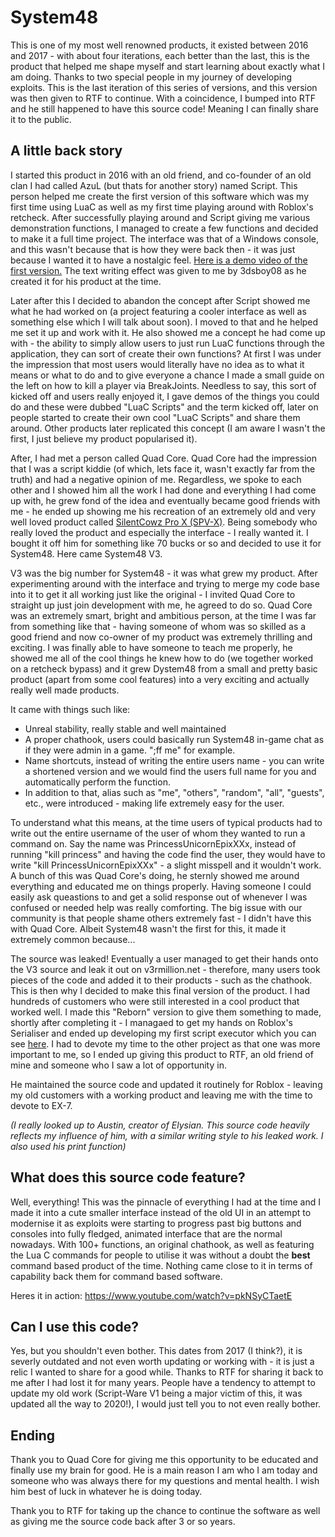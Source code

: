 # System48

This is one of my most well renowned products, it existed between 2016 and 2017 - with about four iterations, each better than the last, this is the product that helped me shape myself and start learning about exactly what I am doing. Thanks to two special people in my journey of developing exploits. This is the last iteration of this series of versions, and this version was then given to RTF to continue. With a coincidence, I bumped into RTF and he still happened to have this source code! Meaning I can finally share it to the public.

## A little back story
I started this product in 2016 with an old friend, and co-founder of an old clan I had called AzuL (but thats for another story) named Script. This person helped me create the first version of this software which was my first time using LuaC as well as my first time playing around with Roblox's retcheck. After successfully playing around and Script giving me various demonstration functions, I managed to create a few functions and decided to make it a full time project. The interface was that of a Windows console, and this wasn't because that is how they were back then - it was just because I wanted it to have a nostalgic feel. [Here is a demo video of the first version.](https://www.youtube.com/watch?v=VdITxdAhIio) The text writing effect was given to me by 3dsboy08 as he created it for his product at the time.

Later after this I decided to abandon the concept after Script showed me what he had worked on (a project featuring a cooler interface as well as something else which I will talk about soon). I moved to that and he helped me set it up and work with it. He also showed me a concept he had come up with - the ability to simply allow users to just run LuaC functions through the application, they can sort of create their own functions? At first I was under the impression that most users would literally have no idea as to what it means or what to do and to give everyone a chance I made a small guide on the left on how to kill a player via BreakJoints. Needless to say, this sort of kicked off and users really enjoyed it, I gave demos of the things you could do and these were dubbed "LuaC Scripts" and the term kicked off, later on people started to create their own cool "LuaC Scripts" and share them around. Other products later replicated this concept (I am aware I wasn't the first, I just believe my product popularised it).

After, I had met a person called Quad Core. Quad Core had the impression that I was a script kiddie (of which, lets face it, wasn't exactly far from the truth) and had a negative opinion of me. Regardless, we spoke to each other and I showed him all the work I had done and everything I had come up with, he grew fond of the idea and eventually became good friends with me - he ended up showing me his recreation of an extremely old and very well loved product called [SilentCowz Pro X (SPV-X)](https://www.youtube.com/watch?v=vUr3BoANpIs). Being somebody who really loved the product and especially the interface - I really wanted it. I bought it off him for something like 70 bucks or so and decided to use it for System48. Here came System48 V3.

V3 was the big number for System48 - it was what grew my product. After experimenting around with the interface and trying to merge my code base into it to get it all working just like the original - I invited Quad Core to straight up just join development with me, he agreed to do so. Quad Core was an extremely smart, bright and ambitious person, at the time I was far from something like that - having someone of whom was so skilled as a good friend and now co-owner of my product was extremely thrilling and exciting. I was finally able to have someone to teach me properly, he showed me all of the cool things he knew how to do (we together worked on a retcheck bypass) and it grew Dystem48 from a small and pretty basic product (apart from some cool features) into a very exciting and actually really well made products.

It came with things such like:
* Unreal stability, really stable and well maintained
* A proper chathook, users could basically run System48 in-game chat as if they were admin in a game. ";ff me" for example.
* Name shortcuts, instead of writing the entire users name - you can write a shortened version and we would find the users full name for you and automatically perform the function.
* In addition to that, alias such as "me", "others", "random", "all", "guests", etc., were introduced - making life extremely easy for the user.

To understand what this means, at the time users of typical products had to write out the entire username of the user of whom they wanted to run a command on. Say the name was PrincessUnicornEpixXXx, instead of running "kill princess" and having the code find the user, they would have to write "kill PrincessUnicornEpixXXx" - a slight misspell and it wouldn't work. A bunch of this was Quad Core's doing, he sternly showed me around everything and educated me on things properly. Having someone I could easily ask queastions to and get a solid response out of whenever I was confused or needed help was really comforting. The big issue with our community is that people shame others extremely fast - I didn't have this with Quad Core. Albeit System48 wasn't the first for this, it made it extremely common because...

The source was leaked! Eventually a user managed to get their hands onto the V3 source and leak it out on v3rmillion.net - therefore, many users took pieces of the code and added it to their products - such as the chathook. This is then why I decided to make this final version of the product. I had hundreds of customers who were still interested in a cool product that worked well. I made this "Reborn" version to give them something to made, shortly after completing it - I managaed to get my hands on Roblox's Serialiser and ended up developing my first script executor which you can see [here](https://github.com/azulx/ROBLOX_EX-7). I had to devote my time to the other project as that one was more important to me, so I ended up giving this product to RTF, an old friend of mine and someone who I saw a lot of opportunity in.

He maintained the source code and updated it routinely for Roblox - leaving my old customers with a working product and leaving me with the time to devote to EX-7.

*(I really looked up to Austin, creator of Elysian. This source code heavily reflects my influence of him, with a similar writing style to his leaked work. I also used his print function)*

## What does this source code feature?

Well, everything! This was the pinnacle of everything I had at the time and I made it into a cute smaller interface instead of the old UI in an attempt to modernise it as exploits were starting to progress past big buttons and consoles into fully fledged, animated interface that are the normal nowadays. With 100+ functions, an original chathook, as well as featuring the Lua C commands for people to utilise it was without a doubt the **best** command based product of the time. Nothing came close to it in terms of capability back them for command based software.

Heres it in action: https://www.youtube.com/watch?v=pkNSyCTaetE

## Can I use this code?

Yes, but you shouldn't even bother. This dates from 2017 (I think?), it is severly outdated and not even worth updating or working with - it is just a relic I wanted to share for a good while. Thanks to RTF for sharing it back to me after I had lost it for many years. People have a tendency to attempt to update my old work (Script-Ware V1 being a major victim of this, it was updated all the way to 2020!), I would just tell you to not even really bother.

## Ending

Thank you to Quad Core for giving me this opportunity to be educated and finally use my brain for good. He is a main reason I am who I am today and someone who was always there for my questions and mental health. I wish him best of luck in whatever he is doing today.

Thank you to RTF for taking up the chance to continue the software as well as giving me the source code back after 3 or so years.
